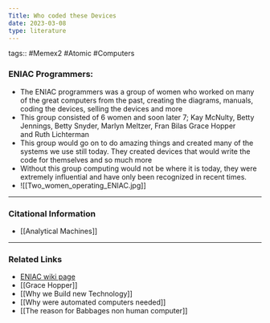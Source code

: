 ```yaml
---
Title: Who coded these Devices
date: 2023-03-08
type: literature
---
```

tags:: #Memex2 #Atomic #Computers 

### ENIAC Programmers:
- The ENIAC programmers was a group of women who worked on many of the great computers from the past, creating the diagrams, manuals, coding the devices, selling the devices and more
- This group consisted of 6 women and soon later 7; Kay McNulty, Betty Jennings, Betty Snyder, Marlyn Meltzer, Fran Bilas Grace Hopper and Ruth Lichterman
- This group would go on to do amazing things and created many of the systems we use still today. They created devices that would write the code for themselves and so much more
- Without this group computing would not be where it is today, they were extremely influential and have only been recognized in recent times.
- ![[Two_women_operating_ENIAC.jpg]]

---
### Citational Information

- [[Analytical Machines]]

---

### Related Links
- [ENIAC wiki page](https://en.wikipedia.org/wiki/ENIAC)
- [[Grace Hopper]]
- [[Why we Build new Technology]]
- [[Why were automated computers needed]]
- [[The reason for Babbages non human computer]]